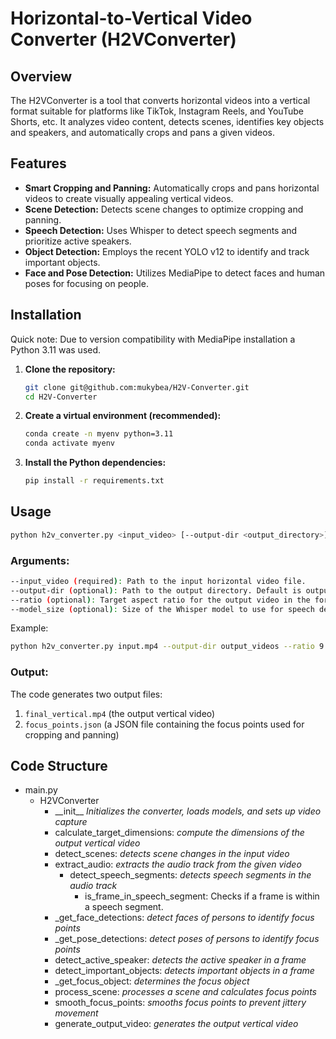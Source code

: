 # Horizontal-to-Vertical Video Converter (H2VConverter)

## Overview

The H2VConverter is a tool that converts horizontal videos into a vertical format suitable for platforms like TikTok, Instagram Reels, and YouTube Shorts, etc. It analyzes video content, detects scenes, identifies key objects and speakers, and automatically crops and pans a given videos.

## Features

* **Smart Cropping and Panning:** Automatically crops and pans horizontal videos to create visually appealing vertical videos.
* **Scene Detection:** Detects scene changes to optimize cropping and panning.
* **Speech Detection:** Uses Whisper to detect speech segments and prioritize active speakers.
* **Object Detection:** Employs the recent YOLO v12 to identify and track important objects.
* **Face and Pose Detection:** Utilizes MediaPipe to detect faces and human poses for focusing on people.

## Installation

Quick note: Due to version compatibility with MediaPipe installation a Python 3.11 was used.

1.  **Clone the repository:**

    ```bash
    git clone git@github.com:mukybea/H2V-Converter.git
    cd H2V-Converter
    ```

2.  **Create a virtual environment (recommended):**

    ```bash
    conda create -n myenv python=3.11
    conda activate myenv
    ```

3.  **Install the Python dependencies:**

    ```bash
    pip install -r requirements.txt
    ```

## Usage

```bash
python h2v_converter.py <input_video> [--output-dir <output_directory>] [--ratio <width:height>] [--model_size <model_size>]
```
### Arguments:
```bash
--input_video (required): Path to the input horizontal video file.
--output-dir (optional): Path to the output directory. Default is output.
--ratio (optional): Target aspect ratio for the output video in the format width:height. Default is 9:16.
--model_size (optional): Size of the Whisper model to use for speech detection.  Options are tiny, base, small, medium, and large. Default is base.
```

Example: 
```bash
python h2v_converter.py input.mp4 --output-dir output_videos --ratio 9:16 --model_size base
```

### Output:

The code generates two output files: 
1. `final_vertical.mp4` (the output vertical video)
2. `focus_points.json` (a JSON file containing the focus points used for cropping and panning)

## Code Structure
- main.py
  - H2VConverter
    - \_\_init\_\_ _Initializes the converter, loads models, and sets up video capture_
    - calculate_target_dimensions: _compute the dimensions of the output vertical video_
    - detect_scenes: _detects scene changes in the input video_
    - extract_audio: _extracts the audio track from the given video_
      - detect_speech_segments: _detects speech segments in the audio track_
        - is_frame_in_speech_segment: Checks if a frame is within a speech segment.
    - _get_face_detections: _detect faces of persons to identify focus points_
    - _get_pose_detections: _detect poses of persons to identify focus points_
    - detect_active_speaker: _detects the active speaker in a frame_
    - detect_important_objects: _detects important objects in a frame_
    - _get_focus_object: _determines the focus object_
    - process_scene: _processes a scene and calculates focus points_
    - smooth_focus_points: _smooths focus points to prevent jittery movement_
    - generate_output_video: _generates the output vertical video_
